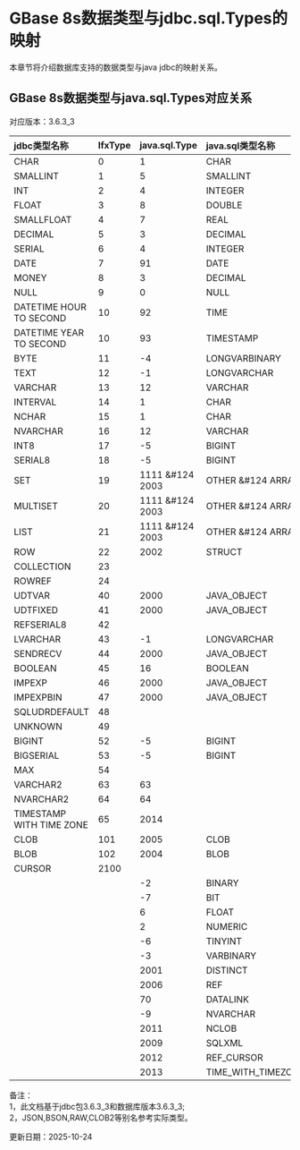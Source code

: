 # GBase 8s数据类型与jdbc.sql.Types的映射  
本章节将介绍数据库支持的数据类型与java jdbc的映射关系。  

## GBase 8s数据类型与java.sql.Types对应关系  
对应版本：3.6.3_3  

|jdbc类型名称|IfxType|java.sql.Type|java.sql类型名称|
|:---|:---|:---|:---|
|CHAR|0|1|CHAR|
|SMALLINT|1|5|SMALLINT|
|INT|2|4|INTEGER|
|FLOAT|3|8|DOUBLE|
|SMALLFLOAT|4|7|REAL|
|DECIMAL|5|3|DECIMAL|
|SERIAL|6|4|INTEGER|
|DATE|7|91|DATE|
|MONEY|8|3|DECIMAL|
|NULL|9|0|NULL|
|DATETIME HOUR TO SECOND|10|92|TIME|
|DATETIME YEAR TO SECOND|10|93|TIMESTAMP|
|BYTE|11|-4|LONGVARBINARY|
|TEXT|12|-1|LONGVARCHAR|
|VARCHAR|13|12|VARCHAR|
|INTERVAL|14|1|CHAR|
|NCHAR|15|1|CHAR|
|NVARCHAR|16|12|VARCHAR|
|INT8|17|-5|BIGINT|
|SERIAL8|18|-5|BIGINT|
|SET|19|1111 &#124 2003|OTHER &#124 ARRAY|
|MULTISET|20|1111 &#124 2003|OTHER &#124 ARRAY|
|LIST|21|1111 &#124 2003|OTHER &#124 ARRAY|
|ROW|22|2002|STRUCT|
|COLLECTION|23|||
|ROWREF|24|||
|UDTVAR|40|2000|JAVA_OBJECT|
|UDTFIXED|41|2000|JAVA_OBJECT|
|REFSERIAL8|42|||
|LVARCHAR|43|-1|LONGVARCHAR|
|SENDRECV|44|2000|JAVA_OBJECT|
|BOOLEAN|45|16|BOOLEAN|
|IMPEXP|46|2000|JAVA_OBJECT|
|IMPEXPBIN|47|2000|JAVA_OBJECT|
|SQLUDRDEFAULT|48|||
|UNKNOWN|49|||
|BIGINT|52|-5|BIGINT|
|BIGSERIAL|53|-5|BIGINT|
|MAX|54|||
|VARCHAR2|63|63||
|NVARCHAR2|64|64||
|TIMESTAMP WITH TIME ZONE|65|2014||
|CLOB|101|2005|CLOB|
|BLOB|102|2004|BLOB|
|CURSOR|2100|||
|||-2|BINARY|
|||-7|BIT|
|||6|FLOAT|
|||2|NUMERIC|
|||-6|TINYINT|
|||-3|VARBINARY|
|||2001|DISTINCT|
|||2006|REF|
|||70|DATALINK|
|||-9|NVARCHAR|
|||2011|NCLOB|
|||2009|SQLXML|
|||2012|REF_CURSOR|
|||2013|TIME_WITH_TIMEZONE|


备注：  
1，此文档基于jdbc包3.6.3_3和数据库版本3.6.3_3;   
2，JSON,BSON,RAW,CLOB2等别名参考实际类型。  

更新日期：2025-10-24  